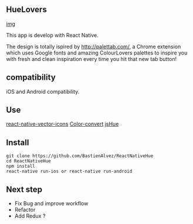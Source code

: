**HueLovers**
---------
[img](http://i.imgur.com/EC74xO5.png)

This app is develop with React Native.

The design is totally ispired by http://palettab.com/, a Chrome extension which uses Google fonts and amazing ColourLovers palettes to inspire you with fresh and clean inspiration every time you hit that new tab button!

compatibility
-------------

iOS and Android compatibility.

Use
---

[react-native-vector-icons](https://github.com/oblador/react-native-vector-icons)
[Color-convert](https://github.com/Qix-/color-convert)
[jsHue](https://github.com/blargoner/jshue)

Install
-------

    git clone https://github.com/BastienAlvez/ReactNativeHue
    cd ReactNativeHue
    npm install
    react-native run-ios or react-native run-android


Next step
-----------
 - Fix Bug and improve workflow
 - Refactor
 - Add Redux ?
